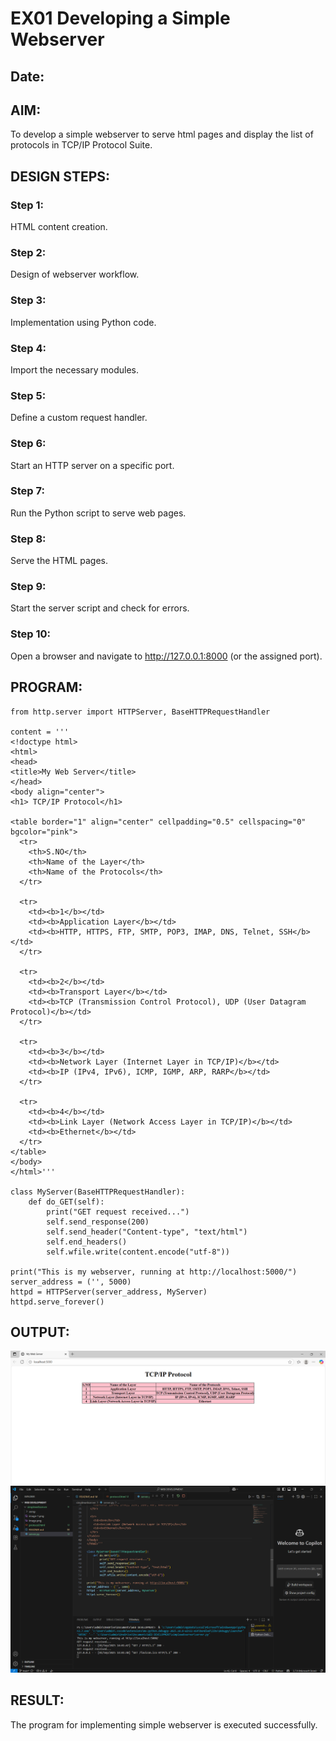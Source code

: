 # EX01 Developing a Simple Webserver
## Date:

## AIM:
To develop a simple webserver to serve html pages and display the list of protocols in TCP/IP Protocol Suite.

## DESIGN STEPS:
### Step 1: 
HTML content creation.

### Step 2:
Design of webserver workflow.

### Step 3:
Implementation using Python code.

### Step 4:
Import the necessary modules.

### Step 5:
Define a custom request handler.

### Step 6:
Start an HTTP server on a specific port.

### Step 7:
Run the Python script to serve web pages.

### Step 8:
Serve the HTML pages.

### Step 9:
Start the server script and check for errors.

### Step 10:
Open a browser and navigate to http://127.0.0.1:8000 (or the assigned port).

## PROGRAM:
```
from http.server import HTTPServer, BaseHTTPRequestHandler

content = '''
<!doctype html>
<html>
<head>
<title>My Web Server</title>
</head>
<body align="center">
<h1> TCP/IP Protocol</h1>

<table border="1" align="center" cellpadding="0.5" cellspacing="0" bgcolor="pink">
  <tr>
    <th>S.NO</th>
    <th>Name of the Layer</th>
    <th>Name of the Protocols</th>
  </tr>

  <tr>
    <td><b>1</b></td>
    <td><b>Application Layer</b></td>
    <td><b>HTTP, HTTPS, FTP, SMTP, POP3, IMAP, DNS, Telnet, SSH</b></td>
  </tr>

  <tr>
    <td><b>2</b></td>
    <td><b>Transport Layer</b></td>
    <td><b>TCP (Transmission Control Protocol), UDP (User Datagram Protocol)</b></td>
  </tr>

  <tr>
    <td><b>3</b></td>
    <td><b>Network Layer (Internet Layer in TCP/IP)</b></td>
    <td><b>IP (IPv4, IPv6), ICMP, IGMP, ARP, RARP</b></td>
  </tr>

  <tr>
    <td><b>4</b></td>
    <td><b>Link Layer (Network Access Layer in TCP/IP)</b></td>
    <td><b>Ethernet</b></td>
  </tr>
</table>
</body>
</html>'''

class MyServer(BaseHTTPRequestHandler):
    def do_GET(self):
        print("GET request received...")
        self.send_response(200)
        self.send_header("Content-type", "text/html")
        self.end_headers()
        self.wfile.write(content.encode("utf-8"))

print("This is my webserver, running at http://localhost:5000/")
server_address = ('', 5000)
httpd = HTTPServer(server_address, MyServer)
httpd.serve_forever()
```

## OUTPUT:
![alt text](image.png)
![alt text](image-2.png)
## RESULT:
The program for implementing simple webserver is executed successfully.
